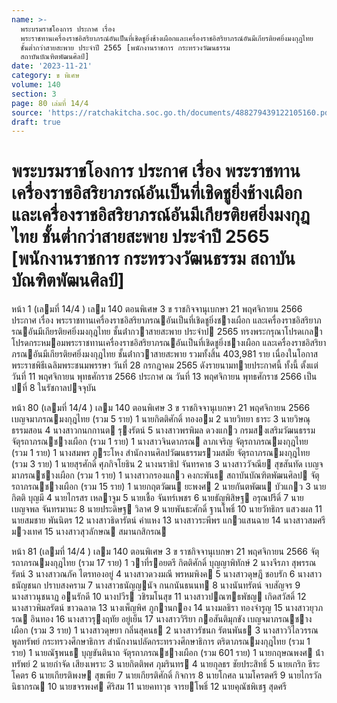 ```yaml
---
name: >-
  พระบรมราชโองการ ประกาศ เรื่อง
  พระราชทานเครื่องราชอิสริยาภรณ์อันเป็นที่เชิดชูยิ่งช้างเผือกและเครื่องราชอิสริยาภรณ์อันมีเกียรติยศยิ่งมงกุฎไทย
  ชั้นต่ำกว่าสายสะพาย ประจำปี 2565 [พนักงานราชการ กระทรวงวัฒนธรรม
  สถาบันบัณฑิตพัฒนศิลป์]
date: '2023-11-21'
category: ข พิเศษ
volume: 140
section: 3
page: 80 เล่มที่ 14/4
source: 'https://ratchakitcha.soc.go.th/documents/488279439122105160.pdf'
draft: true
---
```


# พระบรมราชโองการ ประกาศ เรื่อง พระราชทานเครื่องราชอิสริยาภรณ์อันเป็นที่เชิดชูยิ่งช้างเผือกและเครื่องราชอิสริยาภรณ์อันมีเกียรติยศยิ่งมงกุฎไทย ชั้นต่ำกว่าสายสะพาย ประจำปี 2565 [พนักงานราชการ กระทรวงวัฒนธรรม สถาบันบัณฑิตพัฒนศิลป์]

หน้า 1 (เลมที่ 14/4 ) เลม 140 ตอนพิเศษ 3 ข ราชกิจจานุเบกษา 21 พฤศจิกายน 2566 ประกาศ เรื่อง พระราชทานเครื่องราชอิสริยาภรณอันเป็นที่เชิดชูยิ่งชางเผือก และเครื่องราชอิสริยาภรณอันมีเกียรติยศยิ่งมงกุฎไทย ชั้นต่ํากวาสายสะพาย ประจําป 2565 ทรงพระกรุณาโปรดเกลาโปรดกระหมอมพระราชทานเครื่องราชอิสริยาภรณอันเป็นที่เชิดชูยิ่งชางเผือก และเครื่องราชอิสริยาภรณอันมีเกียรติยศยิ่งมงกุฎไทย ชั้นต่ํากวาสายสะพาย รวมทั้งสิ้น 403,981 ราย เนื่องในโอกาสพระราชพิธีเฉลิมพระชนมพรรษา วันที่ 28 กรกฎาคม 2565 ดังรายนามทายประกาศนี้ ทั้งนี้ ตั้งแต่วันที่ 11 พฤศจิกายน พุทธศักราช 2566 ประกาศ ณ วันที่ 13 พฤศจิกายน พุทธศักราช 2566 เป็นปที่ 8 ในรัชกาลปจจุบัน

หน้า 80 (เลมที่ 14/4 ) เลม 140 ตอนพิเศษ 3 ข ราชกิจจานุเบกษา 21 พฤศจิกายน 2566 เบญจมาภรณมงกุฎไทย (รวม 5 ราย) 1 นายกิตติศักดิ์ ทองอม 2 นายวิทยา ธาระ 3 นายวิษณุ ธรรมสอน 4 นางสาวกนกกานต รุงรัตน์ 5 นางสาวพรพิมล ดวงแกว กรมสงเสริมวัฒนธรรม จัตุรถาภรณชางเผือก (รวม 1 ราย) 1 นางสาวจินดาภรณ ลาภเจริญ จัตุรถาภรณมงกุฎไทย (รวม 1 ราย) 1 นางสมพร ภูระโหง สํานักงานศิลปวัฒนธรรมรวมสมัย จัตุรถาภรณมงกุฎไทย (รวม 3 ราย) 1 นายสุรศักดิ์ ศุภกิจโยธิน 2 นางนราธิป จันทรคาธ 3 นางสาววัจณีย สุขสันทัด เบญจมาภรณชางเผือก (รวม 1 ราย) 1 นางสาวกรองแกว คงกะพันธ สถาบันบัณฑิตพัฒนศิลป จัตุรถาภรณชางเผือก (รวม 15 ราย) 1 นายกฤตวัฒน ยะพงศ 2 นายกันตพัฒน บัวแกว 3 นายกิตติ บุญมี 4 นายไกรสร เหลาจูม 5 นายเชื้อ จันทร์เพชร 6 นายธัญพิสิษฐ อรุณปรีดิ์ 7 นายเบญจพล จันทรมานะ 8 นายประดิษฐ วิลาศ 9 นายพันธะศักดิ์ ฐานโพธิ์ 10 นายวัทธิกร แสวงผล 11 นายสมชาย พันนิตร 12 นางสาวธิดารัตน์ คําแหง 13 นางสาวระพีพร แกวแสนฉาย 14 นางสาวสมศรี มวงเทศ 15 นางสาวสุวลักษณ สมานกสิกรณ

หน้า 81 (เลมที่ 14/4 ) เลม 140 ตอนพิเศษ 3 ข ราชกิจจานุเบกษา 21 พฤศจิกายน 2566 จัตุรถาภรณมงกุฎไทย (รวม 17 ราย) 1 วาที่รอยตรี กิตติศักดิ์ บุญญาพิทักษ์ 2 นางจีรภา สุพรรณรัตน์ 3 นางสาวณภัค ไตรทองอยู่ 4 นางสาวดวงมณี พรหมพิงค 5 นางสาวดุษฎี ชอบรัก 6 นางสาวธนัญชนก ปราบสงคราม 7 นางสาวธนัญญนัจ กนกนันธนนท 8 นางนันทรัตน์ จบสัญจร 9 นางสาวนุชนาฏ อนรักดี 10 นางปวีร วชิรมโนสุข 11 นางสาวปณฑธพัชญ เกิดสวัสดิ์ 12 นางสาวพิมลรัตน์ ขาวฉลาด 13 นางเพ็ญพิศ ภูกานกอง 14 นางมลธิรา ทองจํารูญ 15 นางสาวยุวภรณ อินทอง 16 นางสาวรุงฤทัย อยู่เย็น 17 นางสาววิริยา กอสันติมุกขัง เบญจมาภรณชางเผือก (รวม 3 ราย) 1 นางสาวดุษยา กลิ่นสุคนธ 2 นางสาวรัชนก รัตนพันธ 3 นางสาววิไลวรรณ พูลทรัพย์ กระทรวงศึกษาธิการ สํานักงานปลัดกระทรวงศึกษาธิการ ตริตาภรณมงกุฎไทย (รวม 1 ราย) 1 นายณัฐพนธ บุญขันตินาถ จัตุรถาภรณชางเผือก (รวม 601 ราย) 1 นายกฤษณพงศ น้ําทรัพย์ 2 นายกําจัด เสียงเพราะ 3 นายกิตติพศ ภุมรินทร 4 นายกุลธร ชัยประสิทธิ์ 5 นายเกริก ธีระโคตร 6 นายเกียรติพงษ สุขเพีย 7 นายเกียรติศักดิ์ กิจการ 8 นายโกศล นามโครตศรี 9 นายไกรวัล นิธากรณ 10 นายขจรพงศ ศิริสม 11 นายคทาวุธ จารยโพธิ์ 12 นายคุณัชพิเชฐ สุดศรี
